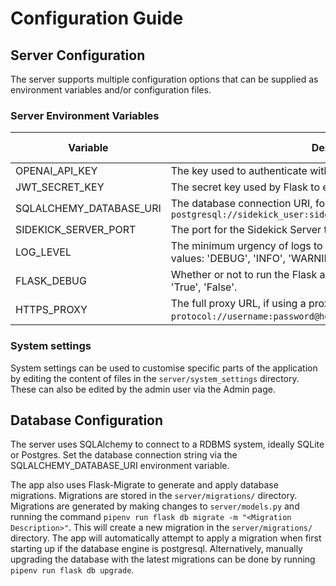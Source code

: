 # Configuration Guide

## Server Configuration

The server supports multiple configuration options that can be supplied as environment variables and/or configuration files.

### Server Environment Variables

| Variable                | Description                                                                                                                        | Required     | Default Value       |
|-------------------------|------------------------------------------------------------------------------------------------------------------------------------|--------------|---------------------|
| OPENAI_API_KEY          | The key used to authenticate with OpenAI's API                                                                                    | ✓            |                     |
| JWT_SECRET_KEY          | The secret key used by Flask to encode and decode JWTs                                                                             | ✓            |                     |
| SQLALCHEMY_DATABASE_URI | The database connection URI, for example `sqlite:///sqlite.db` or `postgresql://sidekick_user:sidekick_password@127.0.0.1/sidekick_db` | ✓            |                     |
| SIDEKICK_SERVER_PORT               | The port for the Sidekick Server to run on when using run.py          |              | 5000               |
| LOG_LEVEL               | The minimum urgency of logs to write to standard out. Supported values: 'DEBUG', 'INFO', 'WARNING', 'ERROR', 'CRITICAL'.           |              | ERROR               |
| FLASK_DEBUG             | Whether or not to run the Flask app in debug mode. Supported values: 'True', 'False'.                                              |              | False               |
| HTTPS_PROXY             | The full proxy URL, if using a proxy for HTTPS requests, in the format `protocol://username:password@host:port`.|              |                     |

### System settings

System settings can be used to customise specific parts of the application by editing the content of files in the `server/system_settings` directory.
These can also be edited by the admin user via the Admin page.

## Database Configuration
The server uses SQLAlchemy to connect to a RDBMS system, ideally SQLite or Postgres. Set the database connection string via the SQLALCHEMY_DATABASE_URI environment variable.

The app also uses Flask-Migrate to generate and apply database migrations. Migrations are stored in the `server/migrations/` directory. Migrations are generated by making changes to `server/models.py` and running the command `pipenv run flask db migrate -m "<Migration Description>"`. This will create a new migration in the `server/migrations/` directory. The app will automatically attempt to apply a migration when first starting up if the database engine is postgresql. Alternatively, manually upgrading the database with the latest migrations can be done by running `pipenv run flask db upgrade`. 